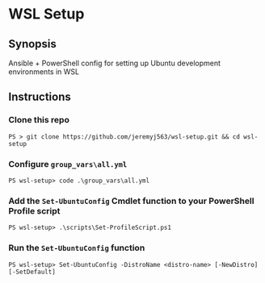 # WSL Setup

## Synopsis
Ansible + PowerShell config for setting up Ubuntu development environments in WSL

## Instructions

### Clone this repo
```
PS > git clone https://github.com/jeremyj563/wsl-setup.git && cd wsl-setup
```

### Configure `group_vars\all.yml`
```
PS wsl-setup> code .\group_vars\all.yml
```

### Add the `Set-UbuntuConfig` Cmdlet function to your PowerShell Profile script
```
PS wsl-setup> .\scripts\Set-ProfileScript.ps1
```

### Run the `Set-UbuntuConfig` function
```
PS wsl-setup> Set-UbuntuConfig -DistroName <distro-name> [-NewDistro] [-SetDefault]
```